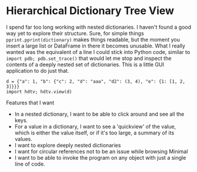Hierarchical Dictionary Tree View
=================================

I spend far too long working with nested dictionaries.  I haven't found a good way yet to explore their structure.  Sure, for simple things ``pprint.pprint(dictionary)`` makes things readable, but the moment you insert a large list or DataFrame in there it becomes unusable.  What I really wanted was the equivalent of a line I could stick into Python code, similar to ``import pdb; pdb.set_trace()`` that would let me stop and inspect the contents of a deeply nested set of dictionaries.  This is a little GUI application to do just that.


    d = {"a": 1, "b": {"c": 2, "d": "aaa", "d2": (3, 4), "e": {1: [1, 2, 3]}}}
    import hdtv; hdtv.view(d)

Features that I want

   * In a nested dictionary, I want to be able to click around and see all the keys.
   * For a value in a dictionary, I want to see a 'quickview' of the value, which is either the value itself, or if it's too large, a summary of its values.
   * I want to explore deeply nested dictionaries
   * I want for circular references not to be an issue while browsing
    Minimal
   * I want to be able to invoke the program on any object with just a single line of code.
    
